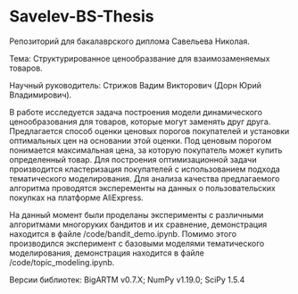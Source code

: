 # Savelev-BS-Thesis
Репозиторий для бакалаврского диплома Савельева Николая.

Тема: Структурированное ценообразвание для взаимозаменяемых товаров.

Научный руководитель: Стрижов Вадим Викторович (Дорн Юрий Владимирович).

В работе исследуется задача построения модели динамического ценообразования для товаров, которые могут заменять друг друга. Предлагается способ оценки ценовых порогов покупателей и установки оптимальных цен на основании этой оценки. Под ценовым порогом понимается максимальная цена, за которую покупатель может купить определенный товар. Для построения оптимизационной задачи производится кластеризация покупателей с использованием подхода тематического моделирования. Для анализа качества предлагаемого алгоритма проводятся эксперементы на данных о пользовательских покупках на платформе AliExpress.

На данный момент были проделаны эксперименты с различными алгоритмами многоруких бандитов и их сравнение, демонстрация находится в файле /code/bandit_demo.ipynb. Помимо этого производился эксперимент с базовыми моделями тематического моделирования, демонстрация находится в файле /code/topic_modeling.ipynb.

Версии библиотек: BigARTM v0.7.X; NumPy v1.19.0; SciPy 1.5.4
